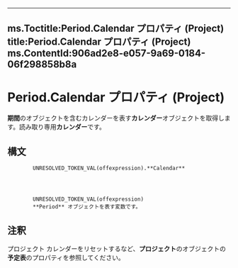 

---
ms.Toctitle:Period.Calendar プロパティ (Project)
title:Period.Calendar プロパティ (Project)
ms.ContentId:906ad2e8-e057-9a69-0184-06f298858b8a
---
# Period.Calendar プロパティ (Project)




**期間**のオブジェクトを含むカレンダーを表す**カレンダー**オブジェクトを取得します。読み取り専用**カレンダー**です。

## 構文

            UNRESOLVED_TOKEN_VAL(offexpression).**Calendar**




            UNRESOLVED_TOKEN_VAL(offexpression)
            **Period** オブジェクトを表す変数です。



## 注釈
プロジェクト カレンダーをリセットするなど、**プロジェクト**のオブジェクトの**予定表**のプロパティを参照してください。




